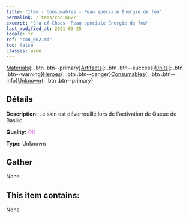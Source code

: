 ```yaml
---
title: "Item - Consumables - Peau spéciale Énergie de feu"
permalink: /Items/con_662/
excerpt: "Era of Chaos  Peau spéciale Énergie de feu"
last_modified_at: 2021-03-25
locale: fr
ref: "con_662.md"
toc: false
classes: wide
---
```

 [Materials](/fr/Items/){: .btn .btn--primary}[Artifacts](/fr/Items/Artifacts/){: .btn .btn--success}[Units](/fr/Items/Units/){: .btn .btn--warning}[Heroes](/fr/Items/Heroes/){: .btn .btn--danger}[Consumables](/fr/Items/Consumables/){: .btn .btn--info}[Unknown](/fr/Items/Unknown/){: .btn .btn--primary}

## Détails
 **Description:** Le skin est déverrouillé lors de l'activation de Queue de Basilic.

 **Quality:** <span style="color: #DA70D6">OK</span>

 **Type:** Unknown

## Gather

  None

## This item contains:

  None

